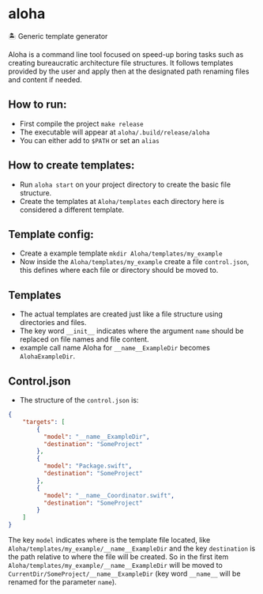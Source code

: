 # aloha

🏝️ Generic template generator

Aloha is a command line tool focused on speed-up boring tasks such as creating bureaucratic architecture file structures.
It follows templates provided by the user and apply then at the designated path renaming files and content if needed.

## How to run:

- First compile the project `make release`
- The executable will appear at `aloha/.build/release/aloha`
- You can either add to `$PATH` or set an `alias`

## How to create templates:

- Run `aloha start` on your project directory to create the basic file structure. 
- Create the templates at `Aloha/templates` each directory here is considered a different template.

## Template config:

- Create a example template `mkdir Aloha/templates/my_example`
- Now inside the `Aloha/templates/my_example` create a file `control.json`, this defines where each file or directory should be moved to.

## Templates

- The actual templates are created just like a file structure using directories and files.
- The key word `__init__` indicates where the argument `name` should be replaced on file names and file content.
- example call name Aloha for `__name__ExampleDir` becomes `AlohaExampleDir`.

## Control.json

- The structure of the `control.json` is:

```json
{
    "targets": [
        {
          "model": "__name__ExampleDir",
          "destination": "SomeProject"
        },
        {
          "model": "Package.swift",
          "destination": "SomeProject"
        },
        {
          "model": "__name__Coordinator.swift",
          "destination": "SomeProject"
        }
    ]
}
```

The key `model` indicates where is the template file located, like `Aloha/templates/my_example/__name__ExampleDir` and the key `destination` is the path relative to where the file will be created.
So in the first item `Aloha/templates/my_example/__name__ExampleDir` will be moved to `CurrentDir/SomeProject/__name__ExampleDir` (key word `__name__` will be renamed for the parameter `name`).

